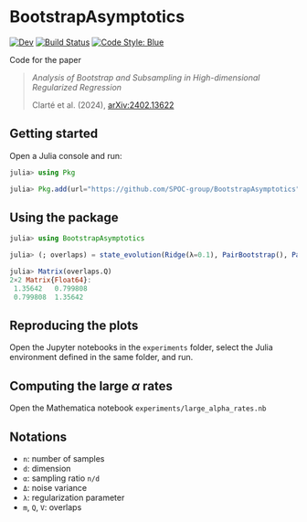 # BootstrapAsymptotics

[![Dev](https://img.shields.io/badge/docs-dev-blue.svg)](https://SPOC-group.github.io/BootstrapAsymptotics/dev/)
[![Build Status](https://github.com/SPOC-group/BootstrapAsymptotics/actions/workflows/test.yml/badge.svg?branch=main)](https://github.com/gdalle/HiddenMarkovModels.jl/actions/workflows/test.yml?query=branch%3Amain)
[![Code Style: Blue](https://img.shields.io/badge/code%20style-blue-4495d1.svg)](https://github.com/invenia/BlueStyle)

Code for the paper

> _Analysis of Bootstrap and Subsampling in High-dimensional Regularized Regression_
> 
> Clarté et al. (2024), [arXiv:2402.13622](https://arxiv.org/abs/2402.13622)

## Getting started

Open a Julia console and run:

```julia
julia> using Pkg

julia> Pkg.add(url="https://github.com/SPOC-group/BootstrapAsymptotics")
```

## Using the package

```julia
julia> using BootstrapAsymptotics

julia> (; overlaps) = state_evolution(Ridge(λ=0.1), PairBootstrap(), PairBootstrap());

julia> Matrix(overlaps.Q)
2×2 Matrix{Float64}:
 1.35642   0.799808
 0.799808  1.35642
```

## Reproducing the plots

Open the Jupyter notebooks in the `experiments` folder, select the Julia environment defined in the same folder, and run.

## Computing the large $\alpha$ rates

Open the Mathematica notebook `experiments/large_alpha_rates.nb`

## Notations

- `n`: number of samples
- `d`: dimension
- `α`: sampling ratio `n/d`
- `Δ`: noise variance
- `λ`: regularization parameter
- `m`, `Q`, `V`: overlaps
